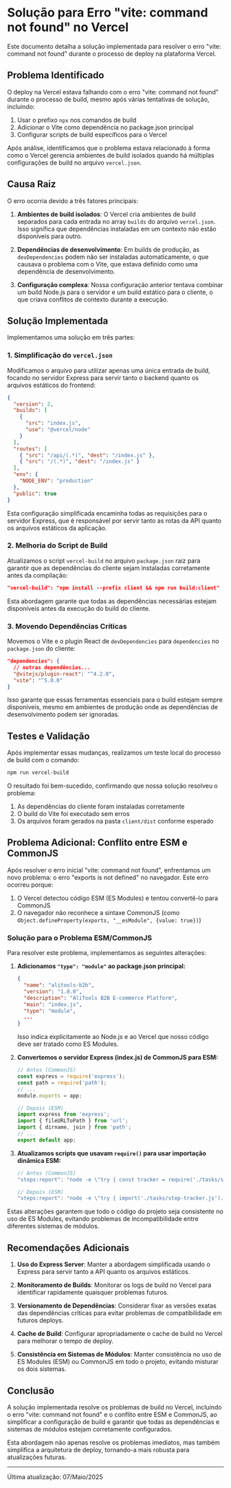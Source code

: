 # Solução para Erro "vite: command not found" no Vercel

Este documento detalha a solução implementada para resolver o erro "vite: command not found" durante o processo de deploy na plataforma Vercel.

## Problema Identificado

O deploy na Vercel estava falhando com o erro "vite: command not found" durante o processo de build, mesmo após várias tentativas de solução, incluindo:

1. Usar o prefixo `npx` nos comandos de build
2. Adicionar o Vite como dependência no package.json principal
3. Configurar scripts de build específicos para o Vercel

Após análise, identificamos que o problema estava relacionado à forma como o Vercel gerencia ambientes de build isolados quando há múltiplas configurações de build no arquivo `vercel.json`.

## Causa Raiz

O erro ocorria devido a três fatores principais:

1. **Ambientes de build isolados**: O Vercel cria ambientes de build separados para cada entrada no array `builds` do arquivo `vercel.json`. Isso significa que dependências instaladas em um contexto não estão disponíveis para outro.

2. **Dependências de desenvolvimento**: Em builds de produção, as `devDependencies` podem não ser instaladas automaticamente, o que causava o problema com o Vite, que estava definido como uma dependência de desenvolvimento.

3. **Configuração complexa**: Nossa configuração anterior tentava combinar um build Node.js para o servidor e um build estático para o cliente, o que criava conflitos de contexto durante a execução.

## Solução Implementada

Implementamos uma solução em três partes:

### 1. Simplificação do `vercel.json`

Modificamos o arquivo para utilizar apenas uma única entrada de build, focando no servidor Express para servir tanto o backend quanto os arquivos estáticos do frontend:

```json
{
  "version": 2,
  "builds": [
    { 
      "src": "index.js",
      "use": "@vercel/node"
    }
  ],
  "routes": [
    { "src": "/api/(.*)", "dest": "/index.js" },
    { "src": "/(.*)", "dest": "/index.js" }
  ],
  "env": {
    "NODE_ENV": "production"
  },
  "public": true
}
```

Esta configuração simplificada encaminha todas as requisições para o servidor Express, que é responsável por servir tanto as rotas da API quanto os arquivos estáticos da aplicação.

### 2. Melhoria do Script de Build

Atualizamos o script `vercel-build` no arquivo `package.json` raiz para garantir que as dependências do cliente sejam instaladas corretamente antes da compilação:

```json
"vercel-build": "npm install --prefix client && npm run build:client"
```

Esta abordagem garante que todas as dependências necessárias estejam disponíveis antes da execução do build do cliente.

### 3. Movendo Dependências Críticas

Movemos o Vite e o plugin React de `devDependencies` para `dependencies` no `package.json` do cliente:

```json
"dependencies": {
  // outras dependências...
  "@vitejs/plugin-react": "^4.2.0",
  "vite": "^5.0.0"
}
```

Isso garante que essas ferramentas essenciais para o build estejam sempre disponíveis, mesmo em ambientes de produção onde as dependências de desenvolvimento podem ser ignoradas.

## Testes e Validação

Após implementar essas mudanças, realizamos um teste local do processo de build com o comando:

```bash
npm run vercel-build
```

O resultado foi bem-sucedido, confirmando que nossa solução resolveu o problema:

1. As dependências do cliente foram instaladas corretamente
2. O build do Vite foi executado sem erros
3. Os arquivos foram gerados na pasta `client/dist` conforme esperado

## Problema Adicional: Conflito entre ESM e CommonJS

Após resolver o erro inicial "vite: command not found", enfrentamos um novo problema: o erro "exports is not defined" no navegador. Este erro ocorreu porque:

1. O Vercel detectou código ESM (ES Modules) e tentou convertê-lo para CommonJS
2. O navegador não reconhece a sintaxe CommonJS (como `Object.defineProperty(exports, "__esModule", {value: true})`)

### Solução para o Problema ESM/CommonJS

Para resolver este problema, implementamos as seguintes alterações:

1. **Adicionamos `"type": "module"` ao package.json principal:**
   ```json
   {
     "name": "alitools-b2b",
     "version": "1.0.0",
     "description": "AliTools B2B E-commerce Platform",
     "main": "index.js",
     "type": "module",
     ...
   }
   ```
   Isso indica explicitamente ao Node.js e ao Vercel que nosso código deve ser tratado como ES Modules.

2. **Convertemos o servidor Express (index.js) de CommonJS para ESM:**
   ```javascript
   // Antes (CommonJS)
   const express = require('express');
   const path = require('path');
   // ...
   module.exports = app;

   // Depois (ESM)
   import express from 'express';
   import { fileURLToPath } from 'url';
   import { dirname, join } from 'path';
   // ...
   export default app;
   ```

3. **Atualizamos scripts que usavam `require()` para usar importação dinâmica ESM:**
   ```javascript
   // Antes (CommonJS)
   "steps:report": "node -e \"try { const tracker = require('./tasks/step-tracker.js'); ... }\""

   // Depois (ESM)
   "steps:report": "node -e \"try { import('./tasks/step-tracker.js').then(tracker => { ... }) }\""
   ```

Estas alterações garantem que todo o código do projeto seja consistente no uso de ES Modules, evitando problemas de incompatibilidade entre diferentes sistemas de módulos.

## Recomendações Adicionais

1. **Uso do Express Server**: Manter a abordagem simplificada usando o Express para servir tanto a API quanto os arquivos estáticos.

2. **Monitoramento de Builds**: Monitorar os logs de build no Vercel para identificar rapidamente quaisquer problemas futuros.

3. **Versionamento de Dependências**: Considerar fixar as versões exatas das dependências críticas para evitar problemas de compatibilidade em futuros deploys.

4. **Cache de Build**: Configurar apropriadamente o cache de build no Vercel para melhorar o tempo de deploy.

5. **Consistência em Sistemas de Módulos**: Manter consistência no uso de ES Modules (ESM) ou CommonJS em todo o projeto, evitando misturar os dois sistemas.

## Conclusão

A solução implementada resolve os problemas de build no Vercel, incluindo o erro "vite: command not found" e o conflito entre ESM e CommonJS, ao simplificar a configuração de build e garantir que todas as dependências e sistemas de módulos estejam corretamente configurados.

Esta abordagem não apenas resolve os problemas imediatos, mas também simplifica a arquitetura de deploy, tornando-a mais robusta para atualizações futuras.

---

Última atualização: 07/Maio/2025 